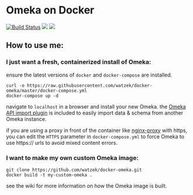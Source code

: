 # Omeka on Docker

[![Build Status](https://travis-ci.org/watzek/docker-omeka.svg?branch=master)](https://travis-ci.org/watzek/docker-omeka) [![](https://images.microbadger.com/badges/version/watzek/omeka.svg)](http://microbadger.com/images/watzek/omeka "Get your own version badge on microbadger.com") [![](https://images.microbadger.com/badges/image/watzek/omeka.svg)](https://microbadger.com/images/watzek/omeka "Get your own image badge on microbadger.com")

## How to use me:

### I just want a fresh, containerized install of Omeka:

ensure the latest versions of `docker` and `docker-compose` are installed.

```
curl -o https://raw.githubusercontent.com/watzek/docker-omeka/master/docker-compose.yml
docker-compose up -d
```

navigate to `localhost` in a browser and install your new Omeka. the [Omeka API import plugin](https://omeka.org/add-ons/plugins/omeka-api-import/) is included to easily import data & schema from another Omeka instance.

if you are using a proxy in front of the container like [nginx-proxy](https://github.com/jwilder/nginx-proxy) with https, you can edit the `HTTPS` parameter in `docker-compose.yml` to force Omeka to use https:// urls to avoid mixed content errors.

### I want to make my own custom Omeka image:

```
git clone https://github.com/watzek/docker-omeka.git
docker build -t my-custom-omeka .
```

see the wiki for more information on how the Omeka image is built.
